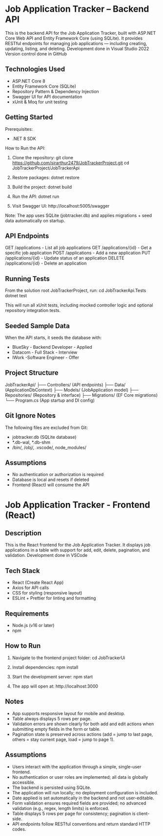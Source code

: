 Job Application Tracker – Backend API
=====================================

This is the backend API for the Job Application Tracker, built with ASP.NET Core Web API and Entity Framework Core (using SQLite). 
It provides RESTful endpoints for managing job applications — including creating, updating, listing, and deleting.
Development done in Visual Studio 2022
Version control done in GitHub

Technologies Used
-----------------
- ASP.NET Core 8
- Entity Framework Core (SQLite)
- Repository Pattern & Dependency Injection
- Swagger UI for API documentation
- xUnit & Moq for unit testing

Getting Started
---------------
Prerequisites:
- .NET 8 SDK

How to Run the API:
1. Clone the repository:
   git clone https://github.com/sirarthur2479/JobTrackerProject.git
   cd JobTrackerProject/JobTrackerApi

2. Restore packages:
   dotnet restore

3. Build the project:
   dotnet build

4. Run the API:
   dotnet run

5. Visit Swagger UI:
   http://localhost:5005/swagger

Note: The app uses SQLite (jobtracker.db) and applies migrations + seed data automatically on startup.

API Endpoints
-------------
GET     /applications         - List all job applications
GET     /applications/{id}    - Get a specific job application
POST    /applications         - Add a new application
PUT     /applications/{id}    - Update status of an application
DELETE  /applications/{id}    - Delete an application

Running Tests
-------------
From the solution root JobTrackerProject, run:
   cd JobTrackerApi.Tests
   dotnet test

This will run all xUnit tests, including mocked controller logic and optional repository integration tests.

Seeded Sample Data
------------------
When the API starts, it seeds the database with:

- BlueSky    - Backend Developer    - Applied
- Datacom    - Full Stack           - Interview
- IWork      -Software Engineer     - Offer

Project Structure
-----------------
JobTrackerApi/
├── Controllers/         (API endpoints)
├── Data/                (ApplicationDbContext)
├── Models/              (JobApplication model)
├── Repositories/        (Repository & interface)
├── Migrations/          (EF Core migrations)
└── Program.cs           (App startup and DI config)

Git Ignore Notes
----------------
The following files are excluded from Git:

- jobtracker.db (SQLite database)
- *.db-wal, *.db-shm
- /bin/, /obj/, .vscode/, node_modules/

Assumptions
-----------
- No authentication or authorization is required
- Database is local and resets if deleted
- Frontend (React) will consume the API



Job Application Tracker - Frontend (React)
==========================================

Description
-----------
This is the React frontend for the Job Application Tracker. It displays job applications in a table with support for add, edit, delete, pagination, and validation.
Development done in VSCode

Tech Stack
----------
- React (Create React App)
- Axios for API calls
- CSS for styling (responsive layout)
- ESLint + Prettier for linting and formatting

Requirements
------------
- Node.js (v16 or later)
- npm

How to Run
----------
1. Navigate to the frontend project folder:
    cd JobTrackerUi

2. Install dependencies:
    npm install

3. Start the development server:
    npm start

4. The app will open at:
    http://localhost:3000

Notes
-----
- App supports responsive layout for mobile and desktop.
- Table always displays 5 rows per page.
- Validation errors are shown clearly for both add and edit actions when submitting empty fields in the form or table.
- Pagination state is preserved across actions (add = jump to last page, others = stay current page, load = jump to page 1).


Assumptions
-----------

- Users interact with the application through a simple, single-user frontend.
- No authentication or user roles are implemented; all data is globally accessible.
- The backend is persisted using SQLite.
- The application will run locally; no deployment configuration is included.
- Date applied is set automatically in the backend and not user-editable.
- Form validation ensures required fields are provided; no advanced validation (e.g., regex, length limits) is enforced.
- Table displays 5 rows per page for consistency; pagination is client-side.
- API endpoints follow RESTful conventions and return standard HTTP codes.